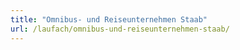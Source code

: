 ```yaml
---
title: "Omnibus- und Reiseunternehmen Staab"
url: /laufach/omnibus-und-reiseunternehmen-staab/
---
```

